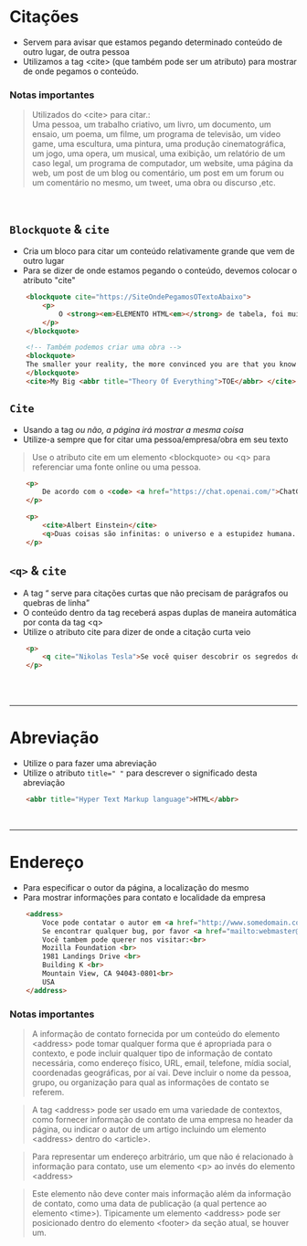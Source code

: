 # Citações
- Servem para avisar que estamos pegando determinado conteúdo de outro lugar, de outra pessoa
- Utilizamos a tag &lt;cite&gt; (que também pode ser um atributo) para mostrar de onde pegamos o conteúdo. 

### Notas importantes

> Utilizados do &lt;cite&gt; para citar.: </br>
> Uma pessoa, um trabalho criativo, um livro, um documento, um ensaio, um poema, um filme, um programa de televisão, um video game, uma escultura, uma pintura, uma produção cinematográfica, um jogo, uma opera, um musical, uma exibição, um relatório de um caso legal, um programa de computador, um website, uma página da web, um post de um blog ou comentário, um post em um forum ou um comentário no mesmo, um tweet, uma obra ou discurso ,etc.

</br>

## <code>Blockquote</code> & <code>cite</code> 
- Cria um bloco para citar um conteúdo relativamente grande que vem de outro lugar 
- Para se dizer de onde estamos pegando o conteúdo, devemos colocar o atributo "cite"       
```html
    <blockquote cite="https://SiteOndePegamosOTextoAbaixo">
        <p>
            O <strong><em>ELEMENTO HTML<em></strong> de tabela, foi muito utilizado durante anos para a construção de layouts. Mas ao longo dos anos novos metódos de criação de layout foram surgindo, como o float, position, flexbox..  
        </p> 
    </blockquote>

    <!-- Também podemos criar uma obra -->
    <blockquote>
    The smaller your reality, the more convinced you are that you know everything.
    </blockquote>
    <cite>My Big <abbr title="Theory Of Everything">TOE</abbr> </cite>
```

## <code>Cite</code>
- Usando a tag <cite> ou não, a página irá mostrar a mesma coisa
- Utilize-a sempre que for citar uma pessoa/empresa/obra em seu texto
> Use o atributo cite em um elemento &lt;blockquote&gt; ou &lt;q&gt; para referenciar uma fonte online ou uma pessoa.

```html
    <p> 
        De acordo com o <code> <a href="https://chat.openai.com/">ChatGPT</a> </code> da OpenIA, o nosso planeta é apenas um entre diversos. 
    </p>

    <p>
        <cite>Albert Einstein</cite>
        <q>Duas coisas são infinitas: o universo e a estupidez humana. Mas, em relação ao universo, ainda não tenho certeza absoluta. </q>
    </p>  

```

## <code>&lt;q&gt;</code> & <code>cite</code> 
- A tag <q> serve para citações curtas que não precisam de parágrafos ou quebras de linha
- O conteúdo dentro da tag receberá aspas duplas de maneira automática por conta da tag &lt;q&gt;
- Utilize o atributo cite para dizer de onde a citação curta veio

```html
    <p>
        <q cite="Nikolas Tesla">Se você quiser descobrir os segredos do Universo, pense em termos de energia, frequência e vibração.” “Não creio que haja uma emoção mais intensa para um inventor do que ver suas criações funcionando. Essas emoções fazem você esquecer de comer, de dormir, de tudo.” </q>
    </p>
```

</br>
</br>

____________________________________________________________

# Abreviação
- Utilize o <abbr> para fazer uma abreviação
- Utilize o atributo `title=" "` para descrever o significado desta abreviação

```html
    <abbr title="Hyper Text Markup language">HTML</abbr> 
```

</br>

____________________________________________________________

# Endereço
- Para especificar o outor da página, a localização do mesmo
- Para mostrar informações para contato e localidade da empresa

```html
    <address>
        Voce pode contatar o autor em <a href="http://www.somedomain.com/contact">www.somedomain.com</a>. <br>
        Se encontrar qualquer bug, por favor <a href="mailto:webmaster@somedomain.com">contate o administrador do site</a>.<br>
        Você tambem pode querer nos visitar:<br>
        Mozilla Foundation <br>
        1981 Landings Drive <br>
        Building K <br>
        Mountain View, CA 94043-0801<br>
        USA
    </address>
```
### Notas importantes
>A informação de contato fornecida por um conteúdo do elemento &lt;address&gt; pode tomar qualquer forma que é apropriada para o contexto, e pode incluir qualquer tipo de informação de contato necessária, como endereço físico, URL, email, telefone, mídia social, coordenadas geográficas, por aí vai. Deve incluir o nome da pessoa, grupo, ou organização para qual as informações de contato se referem.

> A tag &lt;address&gt; pode ser usado em uma variedade de contextos, como fornecer informação de contato de uma empresa no header da página, ou indicar o autor de um artigo incluindo um elemento &lt;address&gt; dentro do &lt;article&gt;.

>Para representar um endereço arbitrário, um que não é relacionado à informação para contato, use um elemento &lt;p&gt; ao invés do elemento &lt;address&gt;

>Este elemento não deve conter mais informação além da informação de contato, como uma data de publicação (a qual pertence ao elemento &lt;time&gt;). Tipicamente um elemento &lt;address&gt; pode ser posicionado dentro do elemento &lt;footer&gt; da seção atual, se houver um.